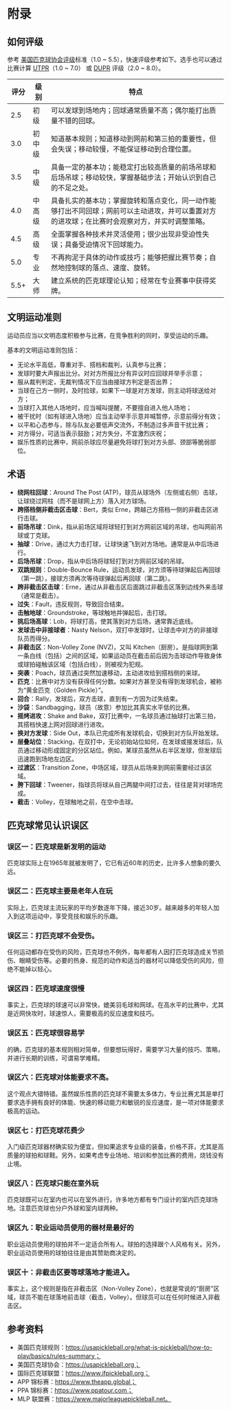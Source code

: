 # 附录

## 如何评级

参考 [美国匹克球协会评级](https://usapickleball.org/tournaments/tournament-player-ratings/player-skill-rating-definitions/)标准（1.0 ~ 5.5），快速评级参考如下。选手也可以通过比赛计算 [UTPR](https://usapickleball.org/tournaments/tournament-player-ratings/)（1.0 ~ 7.0） 或 [DUPR](https://mydupr.com) 评级（2.0 ~ 8.0）。

| 评分   | 级别  | 特点                                                                      |
| ---- | --- | ----------------------------------------------------------------------- |
| 2.5  | 初级  | 可以发球到场地内；回球通常质量不高；偶尔能打出质量不错的回球。                                         |
| 3.0  | 初中级 | 知道基本规则；知道移动到网前和第三拍的重要性，但会失误；移动较慢，不能保证移动到合理位置。                           |
| 3.5  | 中级  | 具备一定的基本功；能稳定打出较高质量的前场吊球和后场吊球；移动较快，掌握基础步法；开始认识到自己的不足之处。                  |
| 4.0  | 中高级 | 具备扎实的基本功；掌握旋转和落点变化，同一动作能够打出不同回球；网前可以主动进攻，并可以重置对方的进攻球；在比赛时会观察对方，并实时调整策略。 |
| 4.5  | 高级  | 全面掌握各种技术并灵活使用；很少出现非受迫性失误；具备受迫情况下回球能力。                                   |
| 5.0  | 专业  | 不再拘泥于具体的动作或技巧；能够把握比赛节奏；自然地控制球的落点、速度、旋转。                                 |
| 5.5+ | 大师  | 建立系统的匹克球理论认知；经常在专业赛事中获得奖牌。                                              |

## 文明运动准则

运动员应当以文明态度积极参与比赛，在竞争胜利的同时，享受运动的乐趣。

基本的文明运动准则包括：

* 无论水平高低，尊重对手、搭档和裁判，认真参与比赛；
* 发球时要大声报出比分。对对方所报比分有异议时应回球并举手示意；
* 服从裁判判定，无裁判情况下应当由接球方判定是否出界；
* 当球在己方一侧时，及时捡球，如果下一球是对方发球，则主动将球送给对方；
* 当球打入其他人场地时，应当喊叫提醒，不要擅自进入他人场地；
* 被干扰时（如有球进入场地）应当主动举手示意并喊暂停，示意前得分有效；
* 以平和心态参与，除与队友必要低声交流外，不制造过多声音干扰比赛；
* 对方得分，可适当表示鼓励；对方失分，不宜激烈庆祝；
* 娱乐性质的比赛中，网前杀球应尽量避免将球打到对方头部、颈部等脆弱部位。

## 术语

* **绕网柱回球**：Around The Post (ATP)，球员从球场外（左侧或右侧）击球，让球绕过网柱（而不是球网上方）落入对方球场。
* **跨搭档侧非截击区击球**：Bert，类似 Erne，跨越己方搭档一侧的非截击区进行击球。
* **前场吊球**：Dink，指从前场区域将球轻打到对方网前区域的吊球，也叫网前吊球或丁克球。
* **抽球**：Drive，通过大力击打球，让球快速飞到对方场地。通常是从中后场进行。
* **后场吊球**：Drop，指从中后场将球轻打到对方网前区域的吊球。
* **双跳规则**：Double-Bounce Rule，运动员发球，对方须等待球弹起后再回球（第一跳），接球方须再次等待球弹起后再回球（第二跳）。
* **跨非截击区击球**：Erne，通过从非截击区后面跳过非截击区落到边线外来击球（通常是截击）。
* **过失**：Fault，违反规则，导致回合结束。
* **击触地球**：Groundstroke，等球触地并弹起后，击打球。
* **挑后场高球**：Lob，将球打高，使其落到对方后场，通常靠近底线。
* **发球击中非接球者**：Nasty Nelson，双打中发球时，让球击中对方的非接球队员而得分。
* **非截击区**：Non-Volley Zone (NVZ)，又叫 Kitchen（厨房）。是指球网到第一条白线（包括）之间的区域，如果运动员在截击前后因为击球动作导致身体或球拍碰触该区域（包括白线），则被视为犯规。
* **突袭**：Poach，球员通过突然加速移动，主动进攻给到搭档侧的来球。
* **匹克**：比赛中对方没有获得任何分数。如果对方甚至没有得到发球机会，被称为“黄金匹克（Golden Pickle）”。
* **回合**：Rally，发球后，双方击球，直到有一方因为过失结束。
* **沙袋**：Sandbagging，球员（故意）参加比其真实水平低的比赛。
* **摇烤进攻**：Shake and Bake，双打比赛中，一名球员通过抽球打出第三拍，其搭档快速上网对回球进行进攻。
* **换对方发球**：Side Out，本队已完成所有发球机会，切换到对方队开始发球。
* **层叠站位**：Stacking，在双打中，无论初始站位如何，在发球或接发球后，队员通过移动形成固定的分区站位。例如，某球员虽然从右半区发球，但发球后迅速跑到场地左边区。
* **过渡区**：Transition Zone，中场区域，球员从后场来到网前需要经过该区域。
* **胯下回球**：Tweener，指球员将球从自己两腿中间打过去，往往是背对球场完成。
* **截击**：Volley，在球触地之前，在空中击球。

## 匹克球常见认识误区

### 误区一：匹克球是新发明的运动
匹克球实际上在1965年就被发明了，它已有近60年的历史，比许多人想象的要久远。

### 误区二：匹克球主要是老年人在玩
实际上，匹克球主流玩家的平均岁数逐年下降，接近30岁。越来越多的年轻人加入到这项运动中，享受竞技和娱乐的乐趣。

### 误区三：打匹克球不会受伤。
任何运动都存在受伤的风险，匹克球也不例外，每年都有人因打匹克球造成关节损伤、眼睛受伤等。必要的热身、规范的动作和适当的器材可以降低受伤的风险，但绝不能掉以轻心。

### 误区四：匹克球速度很慢
事实上，匹克球的球速可以非常快，媲美羽毛球和网球。在高水平的比赛中，尤其是近网快攻时，球速惊人，需要极高的反应速度和技巧。

### 误区五：匹克球很容易学
的确，匹克球的基本规则相对简单，但要想玩得好，需要学习大量的技巧、策略，并进行长期的训练，可谓易学难精。

### 误区六：匹克球对体能要求不高。
这个观点大错特错。虽然娱乐性质的匹克球不需要太多体力，专业比赛尤其是单打要求选手拥有良好的体能、快速的移动能力和敏锐的反应速度，是一项对体能要求极高的运动。

### 误区七：打匹克球花费少
入门级匹克球器材确实较为便宜，但如果追求专业级的装备，价格不菲，尤其是高质量的球拍和球鞋。另外，如果考虑专业场地、培训和参加比赛的费用，烧钱没有止境。

### 误区八：匹克球只能在室外玩
匹克球既可以在室内也可以在室外进行，许多地方都有专门设计的室内匹克球场地。注意匹克球也分户外球和室内球两种。

### 误区九：职业运动员使用的器材是最好的
职业运动员使用的球拍并不一定适合所有人。球拍的选择跟个人风格有关。另外，职业运动员使用的球拍往往是由其赞助商决定的。

### 误区十：非截击区要等球落地才能进入。
事实上，这个规则是指在非截击区（Non-Volley Zone），也就是常说的“厨房”区域，球员不能在球落地前击球（截击，Volley）。但球员可以在任何时候进入非截击区。

## 参考资料

* 美国匹克球规则：https://usapickleball.org/what-is-pickleball/how-to-play/basics/rules-summary；
* 美国匹克球协会：https://usapickleball.org；
* 国际匹克球联盟：https://www.ifpickleball.org；
* APP 锦标赛：https://www.theapp.global；
* PPA 锦标赛：https://www.ppatour.com；
* MLP 联盟赛：https://www.majorleaguepickleball.net。
